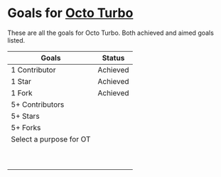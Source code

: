 # Goals for [Octo Turbo]()

These are all the goals for Octo Turbo. Both achieved and aimed goals listed.

| Goals  | Status  |
|---|---|
| 1 Contributor  | Achieved  |
| 1 Star  | Achieved  |
|  1 Fork | Achieved  |
| 5+ Contributors  |   |
| 5+ Stars  |   |
| 5+ Forks |   |
| Select a purpose for OT  |   |
|   |   |
|   |   |
|   |   |
|   |   |
|   |   |
|   |   |
|   |   |
|   |   |
|   |   |
